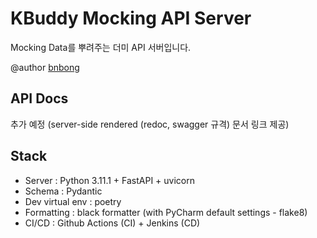 # KBuddy Mocking API Server

Mocking Data를 뿌려주는 더미 API 서버입니다.

@author [bnbong](bbbong9@gmail.com)

## API Docs

추가 예정 (server-side rendered (redoc, swagger 규격) 문서 링크 제공)

## Stack

- Server : Python 3.11.1 + FastAPI + uvicorn
- Schema : Pydantic
- Dev virtual env : poetry
- Formatting : black formatter (with PyCharm default settings - flake8)
- CI/CD : Github Actions (CI) + Jenkins (CD)
